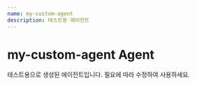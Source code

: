 ```yaml
---
name: my-custom-agent
description: 테스트용 에이전트
---
```


# my-custom-agent Agent

테스트용으로 생성된 에이전트입니다.
필요에 따라 수정하여 사용하세요.
